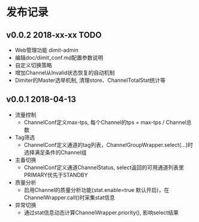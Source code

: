 发布记录
==========================


## v0.0.2 2018-xx-xx TODO
- Web管理功能 dimit-admin
- 编辑doc/dimit_conf.md配置参数说明
- 自定义切换策略
- 增加Channel从Invalid状态恢复的自动机制
- Dimiter的Master选举机制, 清理store、ChannelTotalStat统计等


## v0.0.1 2018-04-13
- 流量控制
    - ChannelConf定义max-tps, 每个Channel的tps = max-tps / Channel总数
- Tag筛选
    - ChannelConf定义通道的tag列表，ChannelGroupWrapper.select(...)时选择满足条件的Channel组
- 主备切换
    - ChannelConf定义通道ChannelStatus, select返回的可用通道列表里PRIMARY优先于STANDBY
- 质量分析
    - 启用Channel的质量分析功能(stat.enable=true 默认开启)，在ChannelWrapper.call()时采集stat信息
- 异常切换 
    - 通过stat信息动态计算ChannelWrapper.priority(), 影响select结果

